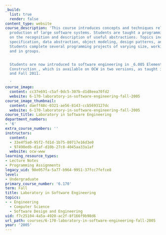 ```yaml
---
_build:
  list: true
  render: false
content_type: website
course_description: 'This course introduces concepts and techniques relevant to the
  production of large software systems. Students are taught a programming method based
  on the recognition and description of useful abstractions. Topics include modularity,
  specification, data abstraction, object modeling, design patterns, and testing.
  Students complete several programming projects of varying size, working individually
  and in groups.


  Students are now introduced to software engineering in _6.005 Elements of Software
  Construction_, which is available on OCW in two versions, as taught in [Fall 2008](/courses/6-005-elements-of-software-construction-fall-2008/)
  and Fall 2011.

  '
course_image:
  content: cc37e691-c5af-0dc5-307b-d1d8eea70fd2
  website: 6-170-laboratory-in-software-engineering-fall-2005
course_image_thumbnail:
  content: daeff48c-0321-ae56-8143-ccb5693127dc
  website: 6-170-laboratory-in-software-engineering-fall-2005
course_title: Laboratory in Software Engineering
department_numbers:
- '6'
extra_course_numbers: ''
instructors:
  content:
  - 33e4f5a0-95f2-fd1d-1b75-80717e16d3e0
  - 97490edb-d1af-d10b-27c8-4045aa33a1af
  website: ocw-www
learning_resource_types:
- Lecture Notes
- Programming Assignments
legacy_uid: 98e057fa-5a77-b964-9951-37fcc7fefce8
level:
- Undergraduate
primary_course_number: '6.170'
term: Fall
title: Laboratory in Software Engineering
topics:
- - Engineering
  - Computer Science
  - Software Design and Engineering
uid: f7c25104-4a5a-4920-ac2f-8f166f9b98d6
url_path: courses/6-170-laboratory-in-software-engineering-fall-2005
year: '2005'
---
```

